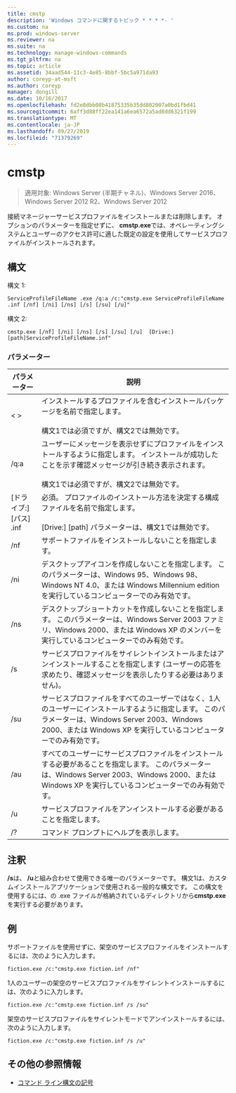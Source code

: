 ```yaml
---
title: cmstp
description: 'Windows コマンドに関するトピック * * * *- '
ms.custom: na
ms.prod: windows-server
ms.reviewer: na
ms.suite: na
ms.technology: manage-windows-commands
ms.tgt_pltfrm: na
ms.topic: article
ms.assetid: 34aad544-11c3-4e85-8bbf-5bc5a971da93
author: coreyp-at-msft
ms.author: coreyp
manager: dongill
ms.date: 10/16/2017
ms.openlocfilehash: fd2e8dbb08b41875335b35dd802007a0bd1fbd41
ms.sourcegitcommit: 6aff3d88ff22ea141a6ea6572a5ad8dd6321f199
ms.translationtype: MT
ms.contentlocale: ja-JP
ms.lasthandoff: 09/27/2019
ms.locfileid: "71379269"
---
```

# <a name="cmstp"></a>cmstp

>適用対象: Windows Server (半期チャネル)、Windows Server 2016、Windows Server 2012 R2、Windows Server 2012

接続マネージャーサービスプロファイルをインストールまたは削除します。 オプションのパラメーターを指定せずに、 **cmstp.exe**では、オペレーティングシステムとユーザーのアクセス許可に適した既定の設定を使用してサービスプロファイルがインストールされます。 
## <a name="syntax"></a>構文
構文 1:
```
ServiceProfileFileName .exe /q:a /c:"cmstp.exe ServiceProfileFileName .inf [/nf] [/ni] [/ns] [/s] [/su] [/u]"
```
構文 2:
```
cmstp.exe [/nf] [/ni] [/ns] [/s] [/su] [/u]  [Drive:][path]ServiceProfileFileName.inf"
```
### <a name="parameters"></a>パラメーター
|パラメーター|説明|
|-------|--------|
|< >|インストールするプロファイルを含むインストールパッケージを名前で指定します。<br /><br />構文1では必須ですが、構文2では無効です。|
|/q:a|ユーザーにメッセージを表示せずにプロファイルをインストールするように指定します。 インストールが成功したことを示す確認メッセージが引き続き表示されます。<br /><br />構文1では必須ですが、構文2では無効です。|
|[ドライブ:][パス] <ServiceProfileFileName>.inf|必須。 プロファイルのインストール方法を決定する構成ファイルを名前で指定します。<br /><br />[Drive:] [path] パラメーターは、構文1では無効です。|
|/nf|サポートファイルをインストールしないことを指定します。|
|/ni|デスクトップアイコンを作成しないことを指定します。 このパラメーターは、Windows 95、Windows 98、Windows NT 4.0、または Windows Millennium edition を実行しているコンピューターでのみ有効です。|
|/ns|デスクトップショートカットを作成しないことを指定します。 このパラメーターは、Windows Server 2003 ファミリ、Windows 2000、または Windows XP のメンバーを実行しているコンピューターでのみ有効です。|
|/s|サービスプロファイルをサイレントインストールまたはアンインストールすることを指定します (ユーザーの応答を求めたり、確認メッセージを表示したりする必要はありません)。|
|/su|サービスプロファイルをすべてのユーザーではなく、1人のユーザーにインストールするように指定します。 このパラメーターは、Windows Server 2003、Windows 2000、または Windows XP を実行しているコンピューターでのみ有効です。|
|/au|すべてのユーザーにサービスプロファイルをインストールする必要があることを指定します。 このパラメーターは、Windows Server 2003、Windows 2000、または Windows XP を実行しているコンピューターでのみ有効です。|
|/u|サービスプロファイルをアンインストールする必要があることを指定します。|
|/?|コマンド プロンプトにヘルプを表示します。|
## <a name="remarks"></a>注釈
**/s**は、 **/u**と組み合わせて使用できる唯一のパラメーターです。
構文1は、カスタムインストールアプリケーションで使用される一般的な構文です。 この構文を使用するには、<ServiceProfileFileName>の .exe ファイルが格納されているディレクトリから**cmstp.exe**を実行する必要があります。
## <a name="BKMK_Examples"></a>例
サポートファイルを使用せずに、架空のサービスプロファイルをインストールするには、次のように入力します。
```
fiction.exe /c:"cmstp.exe fiction.inf /nf"
```
1人のユーザーの架空のサービスプロファイルをサイレントインストールするには、次のように入力します。
```
fiction.exe /c:"cmstp.exe fiction.inf /s /su"
```
架空のサービスプロファイルをサイレントモードでアンインストールするには、次のように入力します。
```
fiction.exe /c:"cmstp.exe fiction.inf /s /u"
```
## <a name="additional-references"></a>その他の参照情報
-   [コマンド ライン構文の記号](command-line-syntax-key.md)
